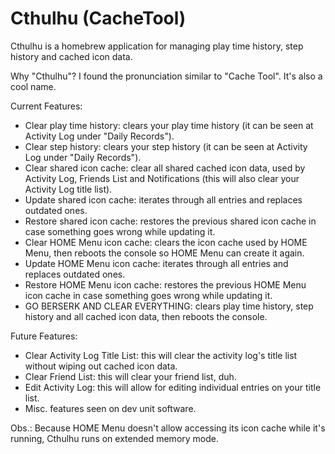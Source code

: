 # Cthulhu (CacheTool)

Cthulhu is a homebrew application for managing play time history, step history and cached icon data.

Why "Cthulhu"?
I found the pronunciation similar to "Cache Tool". It's also a cool name.

Current Features:
- Clear play time history: clears your play time history (it can be seen at Activity Log under "Daily Records").
- Clear step history: clears your step history (it can be seen at Activity Log under "Daily Records").
- Clear shared icon cache: clear all shared cached icon data, used by Activity Log, Friends List and Notifications (this will also clear your Activity Log title list).
- Update shared icon cache: iterates through all entries and replaces outdated ones.
- Restore shared icon cache: restores the previous shared icon cache in case something goes wrong while updating it.
- Clear HOME Menu icon cache: clears the icon cache used by HOME Menu, then reboots the console so HOME Menu can create it again.
- Update HOME Menu icon cache: iterates through all entries and replaces outdated ones.
- Restore HOME Menu icon cache: restores the previous HOME Menu icon cache in case something goes wrong while updating it.
- GO BERSERK AND CLEAR EVERYTHING: clears play time history, step history and all cached icon data, then reboots the console.

Future Features:
- Clear Activity Log Title List: this will clear the activity log's title list without wiping out cached icon data.
- Clear Friend List: this will clear your friend list, duh.
- Edit Activity Log: this will allow for editing individual entries on your title list.
- Misc. features seen on dev unit software.

Obs.: Because HOME Menu doesn't allow accessing its icon cache while it's running, Cthulhu runs on extended memory mode.